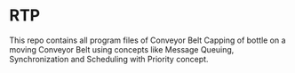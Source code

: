 # RTP
This repo contains all program files of Conveyor Belt
Capping of bottle on a moving Conveyor Belt using concepts like Message Queuing, Synchronization and Scheduling with Priority concept.
